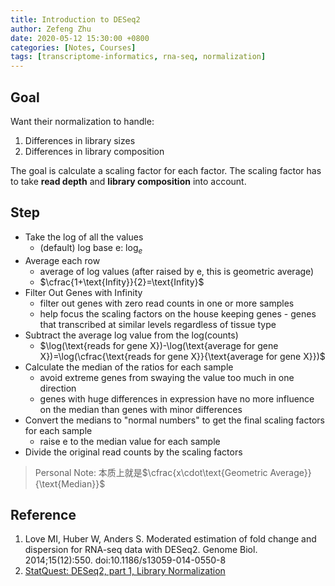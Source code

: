 ```yaml
---
title: Introduction to DESeq2
author: Zefeng Zhu
date: 2020-05-12 15:30:00 +0800
categories: [Notes, Courses]
tags: [transcriptome-informatics, rna-seq, normalization]
---
```


## Goal

Want their normalization to handle:

1. Differences in library sizes
2. Differences in library composition

The goal is calculate a scaling factor for each factor. The scaling factor has to take **read depth** and **library composition** into account.

## Step

* Take the log of all the values
  * (default) log base e: $\log_{e}$
* Average each row
  * average of log values (after raised by e, this is geometric average)
  * $\cfrac{1+\text{Infity}}{2}=\text{Infity}$
* Filter Out Genes with Infinity
  * filter out genes with zero read counts in one or more samples
  * help focus the scaling factors on the house keeping genes - genes that transcribed at similar levels regardless of tissue type
* Subtract the average log value from the log(counts)
  * $\log(\text{reads for gene X})-\log(\text{average for gene X})=\log(\cfrac{\text{reads for gene X}}{\text{average for gene X}})$
* Calculate the median of the ratios for each sample
  * avoid extreme genes from swaying the value too much in one direction
  * genes with huge differences in expression have no more influence on the median than genes with minor differences
* Convert the medians to "normal numbers" to get the final scaling factors for each sample
  * raise e to the median value for each sample
* Divide the original read counts by the scaling factors

> Personal Note: 本质上就是$\cfrac{x\cdot\text{Geometric Average}}{\text{Median}}$

## Reference

1. Love MI, Huber W, Anders S. Moderated estimation of fold change and dispersion for RNA-seq data with DESeq2. Genome Biol. 2014;15(12):550. doi:10.1186/s13059-014-0550-8
2. [StatQuest: DESeq2, part 1, Library Normalization](https://www.youtube.com/watch?v=UFB993xufUU)